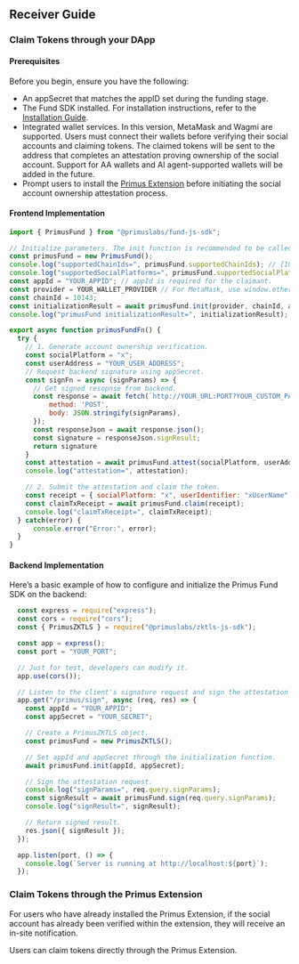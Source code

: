 ## Receiver Guide

### Claim Tokens through your DApp

#### Prerequisites

Before you begin, ensure you have the following:

- An appSecret that matches the appID set during the funding stage. 
- The Fund SDK installed. For installation instructions, refer to the [Installation Guide](./install.md).
- Integrated wallet services. In this version, MetaMask and Wagmi are supported. Users must connect their wallets before verifying their social accounts and claiming tokens. The claimed tokens will be sent to the address that completes an attestation proving ownership of the social account. Support for AA wallets and AI agent-supported wallets will be added in the future.
- Prompt users to install the [Primus Extension](https://chromewebstore.google.com/detail/primus-prev-pado/oeiomhmbaapihbilkfkhmlajkeegnjhe?pli=1) before initiating the social account ownership attestation process.

#### Frontend Implementation

```javascript
import { PrimusFund } from "@primuslabs/fund-js-sdk";

// Initialize parameters. The init function is recommended to be called when the page is initialized.
const primusFund = new PrimusFund();
console.log("supportedChainIds=", primusFund.supportedChainIds); // [10143]
console.log("supportedSocialPlatforms=", primusFund.supportedSocialPlatforms); // ['x', 'tiktok', 'google account']
const appId = "YOUR_APPID"; // appId is required for the claimant.
const provider = YOUR_WALLET_PROVIDER // For MetaMask, use window.ethereum; for Wagmi, use useAccount().connector.getProvider(). Other wallet types, such as AA wallets or AI agents, will be supported in the future.
const chainId = 10143;
const initializationResult = await primusFund.init(provider, chainId, appId);
console.log("primusFund initializationResult=", initializationResult);

export async function primusFundFn() {
  try {
    // 1. Generate account ownership verification.
    const socialPlatform = "x";
    const userAddress = "YOUR_USER_ADDRESS";
    // Request backend signature using appSecret.
    const signFn = async (signParams) => {
      // Get signed resopnse from backend.
      const response = await fetch(`http://YOUR_URL:PORT?YOUR_CUSTOM_PARAMETER`, {
          method: 'POST',
          body: JSON.stringify(signParams),
      });
      const responseJson = await response.json();
      const signature = responseJson.signResult;
      return signature
    } 
    const attestation = await primusFund.attest(socialPlatform, userAddress, signFn);
    console.log("attestation=", attestation);

    // 2. Submit the attestation and claim the token.
    const receipt = { socialPlatform: "x", userIdentifier: "xUserName", attestation};
    const claimTxReceipt = await primusFund.claim(receipt);
    console.log("claimTxReceipt=", claimTxReceipt);
  } catch(error) {
      console.error("Error:", error);
  }
}
```

#### Backend Implementation

Here’s a basic example of how to configure and initialize the Primus Fund SDK on the backend:

```javascript
  const express = require("express");
  const cors = require("cors");
  const { PrimusZKTLS } = require("@primuslabs/zktls-js-sdk");

  const app = express();
  const port = "YOUR_PORT";

  // Just for test, developers can modify it.
  app.use(cors());

  // Listen to the client's signature request and sign the attestation request.
  app.get("/primus/sign", async (req, res) => {
    const appId = "YOUR_APPID";
    const appSecret = "YOUR_SECRET";

    // Create a PrimusZKTLS object.
    const primusFund = new PrimusZKTLS();

    // Set appId and appSecret through the initialization function.
    await primusFund.init(appId, appSecret);

    // Sign the attestation request.
    console.log("signParams=", req.query.signParams);
    const signResult = await primusFund.sign(req.query.signParams);
    console.log("signResult=", signResult);

    // Return signed result.
    res.json({ signResult });
  });

  app.listen(port, () => {
    console.log(`Server is running at http://localhost:${port}`);
  });
```

### Claim Tokens through the Primus Extension

For users who have already installed the Primus Extension, if the social account has already been verified within the extension, they will receive an in-site notification. 

Users can claim tokens directly through the Primus Extension.
